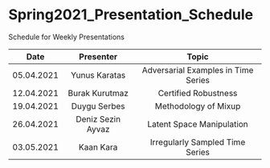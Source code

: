 # Spring2021_Presentation_Schedule
Schedule for Weekly Presentations

| Date        | Presenter           | Topic  |
| ------------- |:-------------:| :-----:|
| 05.04.2021      | Yunus Karatas | Adversarial Examples in Time Series |
| 12.04.2021      | Burak Kurutmaz      | Certified Robustness |
| 19.04.2021      | Duygu Serbes      | Methodology of Mixup |
| 26.04.2021      | Deniz Sezin Ayvaz      | Latent Space Manipulation |
| 03.05.2021      | Kaan Kara      | Irregularly Sampled Time Series |
